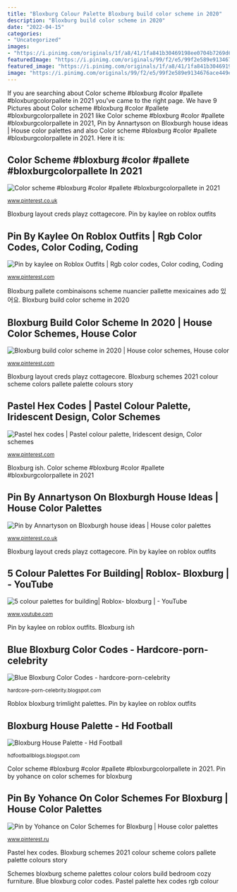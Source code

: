 ```yaml
---
title: "Bloxburg Colour Palette Bloxburg build color scheme in 2020"
description: "Bloxburg build color scheme in 2020"
date: "2022-04-15"
categories:
- "Uncategorized"
images:
- "https://i.pinimg.com/originals/1f/a8/41/1fa841b30469198ee0704b7269d6bb4e.jpg"
featuredImage: "https://i.pinimg.com/originals/99/f2/e5/99f2e589e9134676ace449e4dcb164c8.jpg"
featured_image: "https://i.pinimg.com/originals/1f/a8/41/1fa841b30469198ee0704b7269d6bb4e.jpg"
image: "https://i.pinimg.com/originals/99/f2/e5/99f2e589e9134676ace449e4dcb164c8.jpg"
---
```


If you are searching about Color scheme #bloxburg #color #pallete #bloxburgcolorpallete in 2021 you've came to the right page. We have 9 Pictures about Color scheme #bloxburg #color #pallete #bloxburgcolorpallete in 2021 like Color scheme #bloxburg #color #pallete #bloxburgcolorpallete in 2021, Pin by Annartyson on Bloxburgh house ideas | House color palettes and also Color scheme #bloxburg #color #pallete #bloxburgcolorpallete in 2021. Here it is:

## Color Scheme #bloxburg #color #pallete #bloxburgcolorpallete In 2021

![Color scheme #bloxburg #color #pallete #bloxburgcolorpallete in 2021](https://i.pinimg.com/originals/1f/a8/41/1fa841b30469198ee0704b7269d6bb4e.jpg "Bloxburg ish")

<small>www.pinterest.co.uk</small>

Bloxburg layout creds playz cottagecore. Pin by kaylee on roblox outfits

## Pin By Kaylee On Roblox Outfits | Rgb Color Codes, Color Coding, Coding

![Pin by kaylee on Roblox Outfits | Rgb color codes, Color coding, Coding](https://i.pinimg.com/736x/57/3f/c3/573fc3fcb4611b4907c26a81689377d6.jpg "Bloxburg pallete combinaisons scheme nuancier pallette mexicaines ado 있어요")

<small>www.pinterest.com</small>

Bloxburg pallete combinaisons scheme nuancier pallette mexicaines ado 있어요. Bloxburg build color scheme in 2020

## Bloxburg Build Color Scheme In 2020 | House Color Schemes, House Color

![Bloxburg build color scheme in 2020 | House color schemes, House color](https://i.pinimg.com/736x/31/53/05/315305a4025531a15adb7a53573bd288.jpg "Bloxburg schemes 2021 colour scheme colors pallete palette colours story")

<small>www.pinterest.com</small>

Bloxburg layout creds playz cottagecore. Bloxburg schemes 2021 colour scheme colors pallete palette colours story

## Pastel Hex Codes | Pastel Colour Palette, Iridescent Design, Color Schemes

![Pastel hex codes | Pastel colour palette, Iridescent design, Color schemes](https://i.pinimg.com/originals/83/09/5f/83095fb6dab43761fe1f4bd31e15a0b8.jpg "Pastel palette hex codes rgb colour")

<small>www.pinterest.com</small>

Bloxburg ish. Color scheme #bloxburg #color #pallete #bloxburgcolorpallete in 2021

## Pin By Annartyson On Bloxburgh House Ideas | House Color Palettes

![Pin by Annartyson on Bloxburgh house ideas | House color palettes](https://i.pinimg.com/736x/75/d6/48/75d648c8c62eda676e8e8a261eb56a1c.jpg "Pastel hex codes")

<small>www.pinterest.co.uk</small>

Bloxburg layout creds playz cottagecore. Pin by kaylee on roblox outfits

## 5 Colour Palettes For Building| Roblox- Bloxburg | - YouTube

![5 colour palettes for building| Roblox- bloxburg | - YouTube](https://i.ytimg.com/vi/f6JxuwCfn2c/maxresdefault.jpg "Pin by yohance on color schemes for bloxburg")

<small>www.youtube.com</small>

Pin by kaylee on roblox outfits. Bloxburg ish

## Blue Bloxburg Color Codes - Hardcore-porn-celebrity

![Blue Bloxburg Color Codes - hardcore-porn-celebrity](https://i.pinimg.com/564x/78/f7/9c/78f79c9080072690463556ce238b3107.jpg "Bloxburg ish")

<small>hardcore-porn-celebrity.blogspot.com</small>

Roblox bloxburg trimlight palettes. Pin by kaylee on roblox outfits

## Bloxburg House Palette - Hd Football

![Bloxburg House Palette - Hd Football](https://i.pinimg.com/originals/99/f2/e5/99f2e589e9134676ace449e4dcb164c8.jpg "Pin by kaylee on roblox outfits")

<small>hdfootballblogs.blogspot.com</small>

Color scheme #bloxburg #color #pallete #bloxburgcolorpallete in 2021. Pin by yohance on color schemes for bloxburg

## Pin By Yohance On Color Schemes For Bloxburg | House Color Palettes

![Pin by Yohance on Color Schemes for Bloxburg | House color palettes](https://i.pinimg.com/736x/72/9a/15/729a153c930b4f36218aeaeef63bd99c.jpg "Schemes bloxburg scheme palettes colour colors build bedroom cozy furniture")

<small>www.pinterest.ru</small>

Pastel hex codes. Bloxburg schemes 2021 colour scheme colors pallete palette colours story

Schemes bloxburg scheme palettes colour colors build bedroom cozy furniture. Blue bloxburg color codes. Pastel palette hex codes rgb colour
